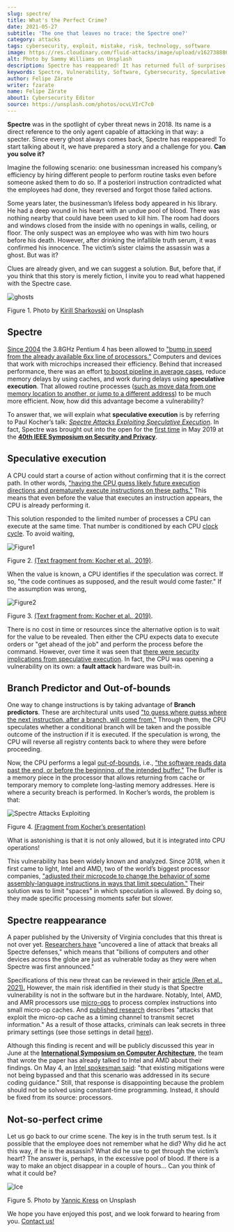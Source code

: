 ```yaml
---
slug: spectre/
title: What's the Perfect Crime?
date: 2021-05-27
subtitle: 'The one that leaves no trace: the Spectre one?'
category: attacks
tags: cybersecurity, exploit, mistake, risk, technology, software
image: https://res.cloudinary.com/fluid-attacks/image/upload/v1627388863/blog/spectre/cover-spectre_ldoml1.webp
alt: Photo by Sammy Williams on Unsplash
description: Spectre has reappeared! It has returned full of surprises and can transform the way processors are made. Here is what we know about it.
keywords: Spectre, Vulnerability, Software, Cybersecurity, Speculative Execution, Ethical Hacking, Processor, Pentesting, CPU
author: Felipe Zárate
writer: fzarate
name: Felipe Zárate
about1: Cybersecurity Editor
source: https://unsplash.com/photos/ocvLVIrC7c0
---
```


**Spectre** was in the spotlight of cyber threat news in 2018. Its name
is a direct reference to the only agent capable of attacking in that
way: a specter. Since every ghost always comes back, Spectre has
reappeared\! To start talking about it, we have prepared a story and a
challenge for you. **Can you solve it?**

Imagine the following scenario: one businessman increased his company’s
efficiency by hiring different people to perform routine tasks even
before someone asked them to do so. If a posteriori instruction
contradicted what the employees had done, they reversed and forgot those
failed actions.

Some years later, the businessman’s lifeless body appeared in his
library. He had a deep wound in his heart with an undue pool of blood.
There was nothing nearby that could have been used to kill him. The room
had doors and windows closed from the inside with no openings in walls,
ceiling, or floor. The only suspect was an employee who was with him two
hours before his death. However, after drinking the infallible truth
serum, it was confirmed his innocence. The victim’s sister claims the
assassin was a ghost. But was it?

Clues are already given, and we can suggest a solution. But, before
that, if you think that this story is merely fiction, I invite you to
read what happened with the Spectre case.

<div class="imgblock">

![ghosts](https://res.cloudinary.com/fluid-attacks/image/upload/v1622051254/blog/spectre/ghosts_ec3lsn.webp)

<div class="title">

Figure 1. Photo by [Kirill Sharkovski](https://unsplash.com/photos/jZ9TPXjoZQk)
on Unsplash

</div>

</div>

## Spectre

[Since 2004](https://www.ieee-security.org/TC/SP2019/SP19-Slides-pdfs/Paul_Kocher_01_-_Spectre_Attacks-IEEE-SecurityPrivacy_v05.pdf)
the 3.8GHz Pentium 4 has been allowed to ["bump in speed from the
already available 6xx line of
processors."](https://www.anandtech.com/show/1695) Computers and devices
that work with microchips increased their efficiency. Behind that
increased performance, there was an effort [to boost pipeline in average
cases](https://www.youtube.com/watch?v=zOvBHxMjNls), reduce memory
delays by using caches, and work during delays using **speculative
execution**. That allowed routine processes ([such as move data from one
memory location to another, or jump to a different
address](https://turbofuture.com/computers/What-are-the-basic-functions-of-a-CPU))
to be much more efficient. Now, how did this advantage become a
vulnerability?

To answer that, we will explain what **speculative execution** is by
referring to Paul Kocher’s talk: [*Spectre Attacks Exploiting
Speculative Execution*](https://youtu.be/zOvBHxMjNls). In fact, Spectre
was brought out into the open for the [first
time](https://meltdownattack.com/) in May 2019 at the [**40th IEEE
Symposium on Security and
Privacy**](https://www.ieee-security.org/TC/SP2019/).

## Speculative execution

A CPU could start a course of action without confirming that it is the
correct path. In other words,
["having the CPU guess likely future execution
directions and prematurely execute instructions on these
paths."](https://spectreattack.com/spectre.pdf)
This means that even before the value that executes an instruction
appears, the CPU is already performing it.

This solution responded to the limited number of processes a CPU can
execute at the same time. That number is conditioned by each CPU [clock
cycle](https://techterms.com/definition/clockcycle#:~:text=A%20clock%20cycle%2C%20or%20simply,processes%20require%20multiple%20clock%20cycles.).
To avoid waiting,

<div class="imgblock">

![Figure1](https://res.cloudinary.com/fluid-attacks/image/upload/v1622204109/blog/spectre/figure1_uygv6x.webp)

<div class="title">

Figure 2. [(Text fragment from: Kocher et
al., 2019)](https://spectreattack.com/spectre.pdf).

</div>

</div>

When the value is known, a CPU identifies if the speculation was
correct. If so, "the code continues as supposed, and the result would
come faster." If the assumption was wrong,

<div class="imgblock">

![Figure2](https://res.cloudinary.com/fluid-attacks/image/upload/v1622204893/blog/spectre/figure2_gqvslb.webp)

<div class="title">

Figure 3. [(Text fragment from: Kocher et
al., 2019)](https://spectreattack.com/spectre.pdf).

</div>

</div>

There is no cost in time or resources since the alternative option is to
wait for the value to be revealed. Then either the CPU expects data to
execute orders or "get ahead of the job" and perform the process before
the command. However, over time it was seen that [there were security
implications from speculative
execution](https://www.ieee-security.org/TC/SP2019/SP19-Slides-pdfs/Paul_Kocher_01_-_Spectre_Attacks-IEEE-SecurityPrivacy_v05.pdf).
In fact, the CPU was opening a vulnerability on its own: a **fault
attack** hardware was built-in.

## Branch Predictor and Out-of-bounds

One way to change instructions is by taking advantage of **Branch
predictors**. These are architectural units used ["to guess where guess
where the next instruction, after a branch, will come
from."](https://spectrum.ieee.org/computing/hardware/how-the-spectre-and-meltdown-hacks-really-worked)
Through them, the CPU speculates whether a conditional branch will be
taken and the possible outcome of the instruction if it is executed. If
the speculation is wrong, the CPU will reverse all registry contents
back to where they were before proceeding.

Now, the CPU performs a legal
[out-of-bounds](https://docs.fluidattacks.com/criteria/vulnerabilities/111),
i.e., ["the software reads data past the end, or before the beginning,
of the intended
buffer."](https://cwe.mitre.org/data/definitions/125.html) The Buffer is
a memory piece in the processor that allows returning from cache or
temporary memory to complete long-lasting memory addresses. Here is
where a security breach is performed. In Kocher’s words, the problem is
that:

<div class="imgblock">

![Spectre Attacks Exploiting](https://res.cloudinary.com/fluid-attacks/image/upload/v1622464150/blog/spectre/quote_dynn0w.webp)

<div class="title">

Figure 4. [(Fragment from Kocher’s
presentation)](https://youtu.be/zOvBHxMjNls?t=331)

</div>

</div>

What is astonishing is that it is not only allowed, but it is integrated
into CPU operations\!

This vulnerability has been widely known and analyzed. Since 2018, when
it first came to light, Intel and AMD, two of the world’s biggest
processor companies, ["adjusted their microcode to change the behavior
of some assembly-language instructions in ways that limit
speculation."](https://spectrum.ieee.org/computing/hardware/how-the-spectre-and-meltdown-hacks-really-worked)
Their solution was to limit "spaces" in which speculation is allowed. By
doing so, they made specific processing moments safer but slower.

## Spectre reappearance

A paper published by the University of Virginia concludes that this
threat is not over yet. [Researchers
have](https://engineering.virginia.edu/news/2021/04/defenseless-uva-engineering-computer-scientists-discover-vulnerability-affecting)
"uncovered a line of attack that breaks all Spectre defenses," which
means that "billions of computers and other devices across the globe are
just as vulnerable today as they were when Spectre was first announced."

Specifications of this new threat can be reviewed in their [article (Ren
et al., 2021).](https://www.cs.virginia.edu/venkat/papers/isca2021a.pdf)
However, the main risk identified in their study is that Spectre
vulnerability is not in the software but in the hardware. Notably,
Intel, AMD, and AMR processors use
[micro-ops](https://erik-engheim.medium.com/what-the-heck-is-a-micro-operation-e991f76209e)
to process complex instructions into small micro-op caches. And
[published
research](https://www.cs.virginia.edu/venkat/papers/isca2021a.pdf)
describes "attacks that exploit the micro-op cache as a timing channel
to transmit secret information." As a result of those attacks, criminals
can leak secrets in three primary settings (see those settings in detail
[here](https://www.cs.virginia.edu/venkat/papers/isca2021a.pdf)).

Although this finding is recent and will be publicly discussed this year
in June at the [**International Symposium on Computer
Architecture**](https://www.iscaconf.org/isca2021/program/), the team
that wrote the paper has already talked to Intel and AMD about their
findings. On May 4, an [Intel spokesman
said](https://itwire.com/security/us-researchers-find-flaw-affecting-processors-made-since-2011.html):
"that existing mitigations were not being bypassed and that this
scenario was addressed in its secure coding guidance." Still, that
response is disappointing because the problem should not be solved using
constant-time programming. Instead, it should be fixed from its source:
processors.

## Not-so-perfect crime

Let us go back to our crime scene. The key is in the truth serum test.
Is it possible that the employee does not remember what he did? Why did
he act this way, if he is the assassin? What did he use to get through
the victim’s heart? The answer is, perhaps, in the excessive pool of
blood. If there is a way to make an object disappear in a couple of
hours… Can you think of what it could be?

<div class="imgblock">

![Ice](https://res.cloudinary.com/fluid-attacks/image/upload/v1622051251/blog/spectre/ice_ounl8h.webp)

<div class="title">

Figure 5. Photo by [Yannic Kress](https://unsplash.com/photos/zwd_QW8JB7g)
on Unsplash

</div>

</div>

We hope you have enjoyed this post, and we look forward to hearing from
you. [Contact us\!](../../contact-us/)
